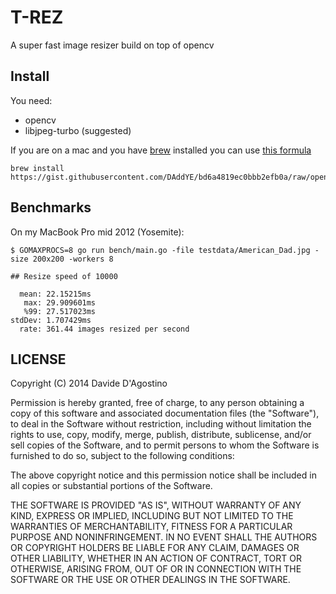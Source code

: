 # T-REZ

A super fast image resizer build on top of opencv

## Install

You need:

- opencv
- libjpeg-turbo (suggested)

If you are on a mac and you have [brew](http://brew.sh) installed you can use [this
formula](https://gist.githubusercontent.com/DAddYE/bd6a4819ec0bbb2efb0a/raw/opencv.rb)

```
brew install https://gist.githubusercontent.com/DAddYE/bd6a4819ec0bbb2efb0a/raw/opencv.rb
```

## Benchmarks

On my MacBook Pro mid 2012 (Yosemite):

```
$ GOMAXPROCS=8 go run bench/main.go -file testdata/American_Dad.jpg -size 200x200 -workers 8

## Resize speed of 10000

  mean: 22.15215ms
   max: 29.909601ms
   %99: 27.517023ms
stdDev: 1.707429ms
  rate: 361.44 images resized per second
```

## LICENSE

Copyright (C) 2014 Davide D'Agostino

Permission is hereby granted, free of charge, to any person obtaining
a copy of this software and associated documentation files (the "Software"),
to deal in the Software without restriction, including without limitation
the rights to use, copy, modify, merge, publish, distribute, sublicense,
and/or sell copies of the Software, and to permit persons to whom the
Software is furnished to do so, subject to the following conditions:

The above copyright notice and this permission notice shall be included
in all copies or substantial portions of the Software.

THE SOFTWARE IS PROVIDED "AS IS", WITHOUT WARRANTY OF ANY KIND,
EXPRESS OR IMPLIED, INCLUDING BUT NOT LIMITED TO THE WARRANTIES
OF MERCHANTABILITY, FITNESS FOR A PARTICULAR PURPOSE AND NONINFRINGEMENT.
IN NO EVENT SHALL THE AUTHORS OR COPYRIGHT HOLDERS BE LIABLE FOR ANY CLAIM,
DAMAGES OR OTHER LIABILITY, WHETHER IN AN ACTION OF CONTRACT,
TORT OR OTHERWISE, ARISING FROM, OUT OF OR IN CONNECTION WITH THE SOFTWARE
OR THE USE OR OTHER DEALINGS IN THE SOFTWARE.
